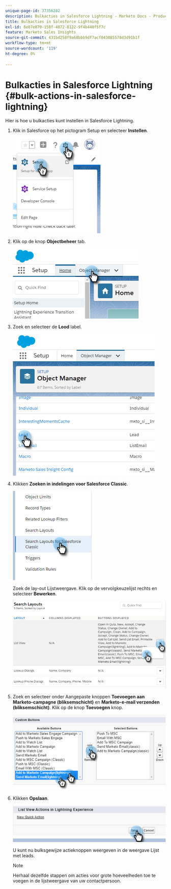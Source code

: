 ```yaml
---
unique-page-id: 37356282
description: Bulkacties in Salesforce Lightning - Marketo Docs - Productdocumentatie
title: Bulkacties in Salesforce Lightning
exl-id: 8e07e870-158f-4072-8122-9f4b440f5f7c
feature: Marketo Sales Insights
source-git-commit: 431bd258f9a68bbb9df7acf043085578d3d91b1f
workflow-type: tm+mt
source-wordcount: '119'
ht-degree: 0%

---
```


# Bulkacties in Salesforce Lightning {#bulk-actions-in-salesforce-lightning}

Hier is hoe u bulkacties kunt instellen in Salesforce Lightning.

1. Klik in Salesforce op het pictogram Setup en selecteer **Instellen**.

   ![](assets/bulk-actions-in-salesforce-lightning-1.png)

1. Klik op de knop **Objectbeheer** tab.

   ![](assets/bulk-actions-in-salesforce-lightning-2.png)

1. Zoek en selecteer de **Lood** label.

   ![](assets/bulk-actions-in-salesforce-lightning-3.png)

1. Klikken **Zoeken in indelingen voor Salesforce Classic**.

   ![](assets/bulk-actions-in-salesforce-lightning-4.png)

   Zoek de lay-out Lijstweergave. Klik op de vervolgkeuzelijst rechts en selecteer **Bewerken**.

   ![](assets/bulk-actions-in-salesforce-lightning-5.png)

1. Zoek en selecteer onder Aangepaste knoppen **Toevoegen aan Marketo-campagne (bliksemschicht)** en **Marketo-e-mail verzenden (bliksemschicht)**. Klik op de knop **Toevoegen** knop.

   ![](assets/bulk-actions-in-salesforce-lightning-6.png)

1. Klikken **Opslaan**.

   ![](assets/bulk-actions-in-salesforce-lightning-7.png)

   U kunt nu bulksgewijze actieknoppen weergeven in de weergave Lijst met leads.

   >[!NOTE]
   >
   >Herhaal dezelfde stappen om acties voor grote hoeveelheden toe te voegen in de lijstweergave van uw contactpersoon.
